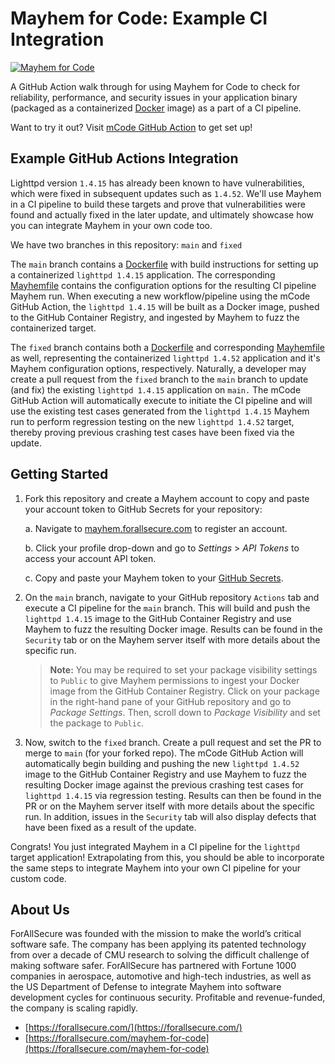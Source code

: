 # Mayhem for Code: Example CI Integration

[![Mayhem for Code](https://drive.google.com/uc?export=view&id=1JXEbfCDMMwwnDaOgs5-XlPWQwZR93fv4)](http://mayhem.forallsecure.com/)

A GitHub Action walk through for using Mayhem for Code to check for reliability, performance, and security issues in your application binary (packaged as a containerized [Docker](https://docs.docker.com/get-started/overview/) image) as a part of a CI pipeline.

Want to try it out? Visit [mCode GitHub Action](https://github.com/ForAllSecure/mcode-action/) to get set up!

## Example GitHub Actions Integration

Lighttpd version `1.4.15` has already been known to have vulnerabilities, which were fixed in subsequent updates such as `1.4.52`. We'll use Mayhem in a CI pipeline to build these targets and prove that vulnerabilities were found and actually fixed in the later update, and ultimately showcase how you can integrate Mayhem in your own code too.

We have two branches in this repository: `main` and `fixed`

The `main` branch contains a [Dockerfile](https://github.com/ForAllSecure/mcode-action-examples/blob/main/Dockerfile) with build instructions for setting up a containerized `lighttpd 1.4.15` application. The corresponding [Mayhemfile](https://github.com/ForAllSecure/mcode-action-examples/blob/main/Mayhemfile) contains the configuration options for the resulting CI pipeline Mayhem run. When executing a new workflow/pipeline using the mCode GitHub Action, the `lighttpd 1.4.15` will be built as a Docker image, pushed to the GitHub Container Registry, and ingested by Mayhem to fuzz the containerized target.

The `fixed` branch contains both a [Dockerfile](https://github.com/ForAllSecure/mcode-action-examples/blob/fixed/Dockerfile) and corresponding [Mayhemfile](https://github.com/ForAllSecure/mcode-action-examples/blob/fixed/Mayhemfile) as well, representing the containerized `lighttpd 1.4.52` application and it's Mayhem configuration options, respectively. Naturally, a developer may create a pull request from the `fixed` branch to the `main` branch to update (and fix) the existing `lighttpd 1.4.15` application on `main.` The mCode GitHub Action will automatically execute to initiate the CI pipeline and will use the existing test cases generated from the `lighttpd 1.4.15` Mayhem run to perform regression testing on the new `lighttpd 1.4.52` target, thereby proving previous crashing test cases have been fixed via the update.

## Getting Started

1. Fork this repository and create a Mayhem account to copy and paste your account token to GitHub Secrets for your repository:

    a. Navigate to [mayhem.forallsecure.com](https://mayhem.forallsecure.com/) to register an account.

    b. Click your profile drop-down and go to *Settings* > *API Tokens* to access your account API token.

    c. Copy and paste your Mayhem token to your [GitHub Secrets](https://docs.github.com/en/actions/security-guides/encrypted-secrets#creating-encrypted-secrets-for-an-organization).

2. On the `main` branch, navigate to your GitHub repository `Actions` tab and execute a CI pipeline for the `main` branch. This will build and push the `lighttpd 1.4.15` image to the GitHub Container Registry and use Mayhem to fuzz the resulting Docker image. Results can be found in the `Security` tab or on the Mayhem server itself with more details about the specific run.

    > **Note:** You may be required to set your package visibility settings to `Public` to give Mayhem permissions to ingest your Docker image from the GitHub Container Registry. Click on your package in the right-hand pane of your GitHub repository and go to *Package Settings*. Then, scroll down to *Package Visibility* and set the package to `Public`.

3. Now, switch to the `fixed` branch. Create a pull request and set the PR to merge to `main` (for your forked repo). The mCode GitHub Action will automatically begin building and pushing the new `lighttpd 1.4.52` image to the GitHub Container Registry and use Mayhem to fuzz the resulting Docker image against the previous crashing test cases for `lighttpd 1.4.15` via regression testing. Results can then be found in the PR or on the Mayhem server itself with more details about the specific run. In addition, issues in the `Security` tab will also display defects that have been fixed as a result of the update.

Congrats! You just integrated Mayhem in a CI pipeline for the `lighttpd` target application! Extrapolating from this, you should be able to incorporate the same steps to integrate Mayhem into your own CI pipeline for your custom code.

## About Us

ForAllSecure was founded with the mission to make the world’s critical software safe. The company has been applying its patented technology from over a decade of CMU research to solving the difficult challenge of making software safer. ForAllSecure has partnered with Fortune 1000 companies in aerospace, automotive and high-tech industries, as well as the US Department of Defense to integrate Mayhem into software development cycles for continuous security. Profitable and revenue-funded, the company is scaling rapidly.

* [https://forallsecure.com/](https://forallsecure.com/)
* [https://forallsecure.com/mayhem-for-code](https://forallsecure.com/mayhem-for-code)